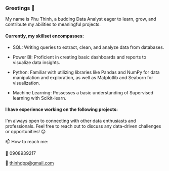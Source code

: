 ### Greetings 👋

My name is Phu Thinh, 
a budding Data Analyst eager to learn, grow, and contribute my abilities to meaningful projects.

#### Currently, my skillset encompasses:

- SQL: Writing queries to extract, clean, and analyze data from databases.
  
- Power BI: Proficient in creating basic dashboards and reports to visualize data insights.
  
- Python: Familiar with utilizing libraries like Pandas and NumPy for data manipulation and exploration, as well as Matplotlib and Seaborn for visualization.
  
- Machine Learning: Possesses a basic understanding of Supervised learning with Scikit-learn.

#### I have experience working on the following projects:




I'm always open to connecting with other data enthusiasts and professionals. Feel free to reach out to discuss any data-driven challenges or opportunities! :blush:


📫 How to reach me: 

:calling: 0908939217

:email: thinhdpp@gmail.com 
